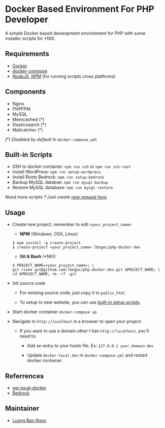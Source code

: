 # Docker Based Environment For PHP Developer

A simple Docker based development environment for PHP with some installer scripts for *NIX.

## Requirements

* [Docker](https://www.docker.com/)
* [docker-compose](https://docs.docker.com/compose/)
* [NodeJS, NPM](https://nodejs.org) (for running scripts cross platforms)

## Components

* Nginx
* PHPFPM
* MySQL
* Memcached (*)
* Elasticsearch (*)
* Mailcatcher (*)

(*) _Disabled by default in `docker-compose.yml`_

## Built-in Scripts

* SSH to docker container: `npm run ssh` or `npm run ssh-root`
* Install WordPress: `npm run setup-wordpress`
* Install Roots Bedrock: `npm run setup-bedrock`
* Backup MySQL databse: `npm run mysql-backup`
* Restore MySQL database: `npm run mysql-restore`

_Need more scripts ? Just create [new request here](http://github.com/lbngoc/php-docker-dev/issues)._

## Usage

* Create new project, remember to edit `<your_project_name>`

  - **NPM** (Windows, OSX, Linux)
  
  ```
  $ npm install -g create-project
  $ create-project <your_project_name> lbngoc/php-docker-dev
  ```

  - **Git & Bash** (*NIX)

  ```
  $ PROJECT_NAME=<your_project_name>; \
  git clone git@github.com:lbngoc/php-docker-dev.git $PROJECT_NAME; \
  cd $PROJECT_NAME; rm -rf .git
  ```

* Init source code

  - For existing source code, just copy it to `public_html`

  - To setup to new website, you can use [built-in setup scripts](#built-in-scripts).

* Start docker container `docker-compose up`

* Navigate to `http://localhost` in a browser to open your project.

  - If you want to use a domain other t
  han `http://localhost`, you'll need to:

    + Add an entry to your hosts file. Ex: `127.0.0.1 your_domain.dev`

    + Update `docker-local.dev` in `docker-compose.yml` and restart docker container.

## Referrences

* [wp-local-docker](https://github.com/10up/wp-local-docker)
* [Bedrock](https://github.com/roots/bedrock)

## Maintainer

* [Luong Bao Ngoc](http://ngoclb.com)
